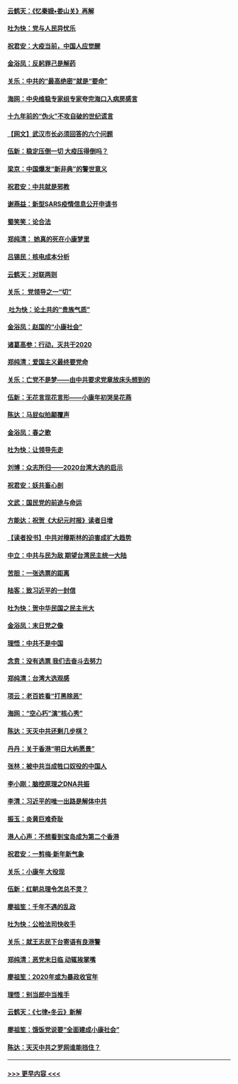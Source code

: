 #### [云鹤天：《忆秦娥▪娄山关》再解](../pages/nsc993/n11824682.md?t=01271831) 
#### [吐为快：党与人民异忧乐](../pages/nsc993/n11824660.md?t=01271831) 
#### [祝君安：大疫当前，中国人应觉醒](../pages/nsc993/n11821946.md?t=01271831) 
#### [金浴凤：反躬罪己是解药](../pages/nsc993/n11820280.md?t=01271831) 
#### [关乐：中共的“最高绝密”就是“要命”](../pages/nsc993/n11816946.md?t=01271831) 
#### [海网：中央维稳专家组专家夸完海口入病房感言](../pages/nsc993/n11815138.md?t=01271831) 
#### [十九年前的“伪火”不攻自破的世纪谎言](../pages/nsc993/n11813238.md?t=01271831) 
#### [【网文】武汉市长必须回答的六个问题](../pages/nsc993/n11813848.md?t=01271831) 
#### [伍新：稳定压倒一切 大疫压得倒吗？](../pages/nsc993/n11812634.md?t=01271831) 
#### [梁京：中国爆发“新非典”的警世意义](../pages/nsc993/n11812554.md?t=01271831) 
#### [祝君安：中共就是邪教](../pages/nsc993/n11812431.md?t=01271831) 
#### [谢燕益：新型SARS疫情信息公开申请书](../pages/nsc993/n11808840.md?t=01271831) 
#### [蜀笑笑：论合法](../pages/nsc993/n11808064.md?t=01271831) 
#### [郑纯清： 她真的死在小康梦里](../pages/nsc993/n11806623.md?t=01271831) 
#### [吕锡民：核电成本分析](../pages/nsc993/n11806284.md?t=01271831) 
#### [云鹤天：对联两则](../pages/nsc993/n11805957.md?t=01271831) 
#### [关乐： 党领导之一“切”](../pages/nsc993/n11804505.md?t=01271831) 
#### [ 吐为快：论土共的“贵族气质”](../pages/nsc993/n11804490.md?t=01271831) 
#### [金浴凤：赵国的“小康社会”](../pages/nsc993/n11804452.md?t=01271831) 
#### [诸葛高参：行动，灭共于2020](../pages/nsc993/n11804120.md?t=01271831) 
#### [郑纯清：爱国主义最终要党命](../pages/nsc993/n11802197.md?t=01271831) 
#### [关乐：亡党不是梦——由中共要求党章放床头想到的](../pages/nsc993/n11802156.md?t=01271831) 
#### [伍新：无花言现花言形——小康年初哭吴花燕](../pages/nsc993/n11800044.md?t=01271831) 
#### [陈达：马屁似拍颠覆声](../pages/nsc993/n11800010.md?t=01271831) 
#### [金浴凤：春之歌](../pages/nsc993/n11797687.md?t=01271831) 
#### [吐为快：让领导先走](../pages/nsc993/n11797512.md?t=01271831) 
#### [刘博：众志所归——2020台湾大选的启示](../pages/nsc993/n11796878.md?t=01271831) 
#### [祝君安：妖共畜心剖](../pages/nsc993/n11794273.md?t=01271831) 
#### [文武：国民党的前途与命运](../pages/nsc993/n11794198.md?t=01271831) 
#### [方能达：祝贺《大纪元时报》读者日增](../pages/nsc993/n11793807.md?t=01271831) 
#### [【读者投书】中共对穆斯林的迫害成扩大趋势](../pages/nsc993/n11791371.md?t=01271831) 
#### [中立：中共与民为敌 期望台湾民主统一大陆](../pages/nsc993/n11790392.md?t=01271831) 
#### [苦胆：一张选票的距离](../pages/nsc993/n11788914.md?t=01271831) 
#### [陆客：致习近平的一封信](../pages/nsc993/n11788867.md?t=01271831) 
#### [吐为快：贺中华民国之民主光大](../pages/nsc993/n11788618.md?t=01271831) 
#### [金浴凤：末日党之像](../pages/nsc993/n11787475.md?t=01271831) 
#### [理悟：中共不是中国](../pages/nsc993/n11787463.md?t=01271831) 
#### [念贲：没有选票  我们去奋斗去努力](../pages/nsc993/n11787398.md?t=01271831) 
#### [郑纯清：台湾大选观感](../pages/nsc993/n11786210.md?t=01271831) 
#### [项云：老百姓看“打黑除恶”](../pages/nsc993/n11785398.md?t=01271831) 
#### [海网：“空心朽”演“核心秀”](../pages/nsc993/n11783874.md?t=01271831) 
#### [陈达：天灭中共还剩几步棋？](../pages/nsc993/n11783719.md?t=01271831) 
#### [丹丹：关于香港“明日大屿愿景”](../pages/nsc993/n11783273.md?t=01271831) 
#### [张林：被中共当成牲口奴役的中国人](../pages/nsc993/n11782397.md?t=01271831) 
#### [李小刚：脑控原理之DNA共振](../pages/nsc993/n11780962.md?t=01271831) 
#### [李清：习近平的唯一出路是解体中共](../pages/nsc993/n11780866.md?t=01271831) 
#### [振玉：炎黄巨难奇耻](../pages/nsc993/n11779632.md?t=01271831) 
#### [港人心声：不想看到宝岛成为第二个香港](../pages/nsc993/n11778817.md?t=01271831) 
#### [祝君安：一剪梅‧新年新气象](../pages/nsc993/n11776340.md?t=01271831) 
#### [关乐：小康年 大役现](../pages/nsc993/n11774213.md?t=01271831) 
#### [伍新：红朝总理令怎总不灵？](../pages/nsc993/n11770813.md?t=01271831) 
#### [廖祖笙：千年不遇的乱政](../pages/nsc993/n11770373.md?t=01271831) 
#### [吐为快：公检法司快收手](../pages/nsc993/n11770359.md?t=01271831) 
#### [关乐：就王志民下台寄语有良港警](../pages/nsc993/n11769903.md?t=01271831) 
#### [郑纯清：恶党末日临 动辄挨掌嘴](../pages/nsc993/n11769356.md?t=01271831) 
#### [廖祖笙：2020年或为暴政收官年](../pages/nsc993/n11768216.md?t=01271831) 
#### [理悟：别当郎中当推手](../pages/nsc993/n11768243.md?t=01271831) 
#### [云鹤天：《七律▪冬云》新解](../pages/nsc993/n11768204.md?t=01271831) 
#### [廖祖笙：饿饭党说要“全面建成小康社会”](../pages/nsc993/n11767482.md?t=01271831) 
#### [陈达：天灭中共之罗网谁能挡住？](../pages/nsc993/n11767465.md?t=01271831) 

----
#### [ >>> 更早内容 <<< ](../indexes/nsc993-earlier.md)
